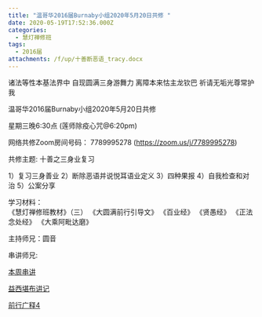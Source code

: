 ```yaml
---
title: "温哥华2016届Burnaby小组2020年5月20日共修 "
date: 2020-05-19T17:52:36.000Z
categories:
  - 慧灯禅修班
tags:
  - 2016届
attachments: /f/up/十善断恶语_tracy.docx
---
```

诸法等性本基法界中 自现圆满三身游舞力 离障本来怙主龙钦巴 祈请无垢光尊常护我

温哥华2016届Burnaby小组2020年5月20日共修 

星期三晚6:30点 (莲师除疫心咒@6:20pm)

网络共修Zoom房间号码： 7789995278 (<https://zoom.us/j/7789995278>)

共修主题: 十善之三身业复习

1）复习三身善业
2）断除恶语并说悦耳语业定义
3）四种果报
4）自我检查和对治
5）公案分享

学习材料：  
《慧灯禅修班教材》（三） 
《大圆满前行引导文》
《百业经》
《贤愚经》
《正法念处经》
《大乘阿毗达磨》

主持师兄：圆音

串讲师兄: 


[本周串讲](/f/up/十善断恶语_tracy.docx)

[益西堪布讲记](/f/up/因果益西.pdf)

[前行广释4](/f/up/前行广释4.pdf)
